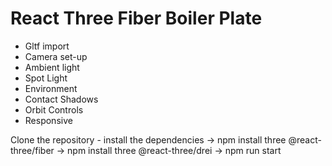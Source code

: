 # React Three Fiber Boiler Plate
- Gltf import
- Camera set-up
- Ambient light
- Spot Light
- Environment
- Contact Shadows
- Orbit Controls
- Responsive 

Clone the repository - install the dependencies -> npm install three @react-three/fiber -> npm install three @react-three/drei -> npm run start
